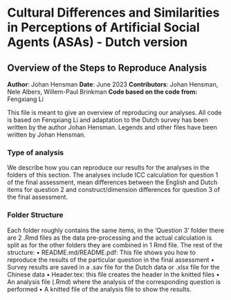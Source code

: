 # Cultural Differences and Similarities in Perceptions of Artificial Social Agents (ASAs) - Dutch version
## Overview of the Steps to Reproduce Analysis

**Author**:  Johan Hensman **Date**: June 2023
**Contributors**: Johan Hensman, Nele Albers, Willem-Paul Brinkman
**Code based on the code from:** Fengxiang Li

This file is meant to give an overview of reproducing our analyses. All code is based on Fenqxiang Li and adaptation to the Dutch survey has been written by the author Johan Hensman. Legends and other files have been written by Johan Hensman. 


### Type of analysis
We describe how you can reproduce our results for the analyses in the folders of this section. The analyses include ICC calculation for question 1 of the final assessment, mean differences between the English and Dutch items for question 2 and construct/dimension differences for question 3 of the final assessment.



### Folder Structure
Each folder roughly contains the same items, in the ‘Question 3’ folder there are 2 .Rmd files as the data pre-processing and the actual calculation is split as for the other folders they are combined in 1 Rmd file. The rest of the structure:
•	README.md/README.pdf: This file shows you how to reproduce the results of the particular question in the final assessment
•	Survey results are saved in a .sav file for the Dutch data or .xlsx file for the Chinese data
•	Header.tex: this file creates the header in the knitted files
•	An analysis file (.Rmd) where the analysis of the corresponding question is performed
•	A knitted file of the analysis file to show the results.



